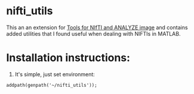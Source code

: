 # nifti_utils
This an an extension for [Tools for NIfTI and ANALYZE image](https://www.mathworks.com/matlabcentral/fileexchange/8797-tools-for-nifti-and-analyze-image) and contains added utilities that I found useful when dealing with NIFTIs in MATLAB. 

# Installation instructions:
1) It's simple, just set environment:
```
addpath(genpath('~/nifti_utils'));
```

